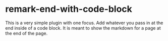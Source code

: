 # remark-end-with-code-block
This is a very simple plugin with one focus. Add whatever you pass in at the end inside of a code block. It is meant to show the markdown for a page at the end of the page.
